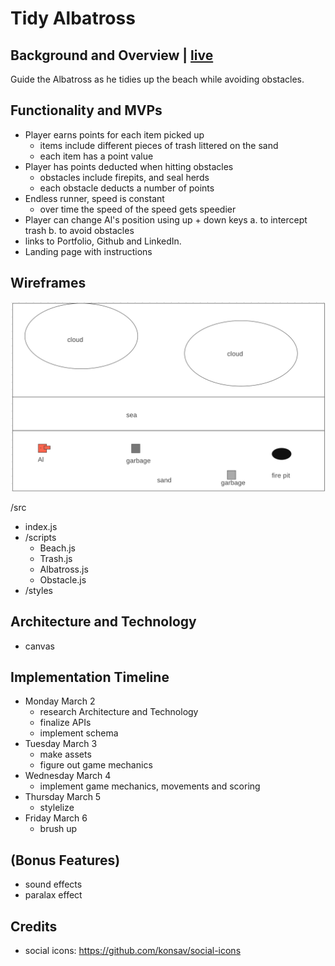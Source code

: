 # Tidy Albatross
## Background and Overview | [live](http://tidyalbatross.com)

Guide the Albatross as he tidies up the beach while avoiding obstacles.

## Functionality and MVPs 

 - Player earns points for each item picked up
      - items include different pieces of trash littered on the sand
      - each item has a point value 
 - Player has points deducted when hitting obstacles
      - obstacles include firepits, and seal herds
      - each obstacle deducts a number of points
 - Endless runner, speed is constant
      - over time the speed of the speed gets speedier
 - Player can change Al's position using up + down keys
      a. to intercept trash
      b. to avoid obstacles 
 - links to Portfolio, Github and LinkedIn.
 - Landing page with instructions


## Wireframes 
![game](/assets/images/game.png)
<!-- https://wireframe.cc/f7DAu5 -->

/src
 - index.js
 - /scripts
   - Beach.js
   - Trash.js
   - Albatross.js
   - Obstacle.js
 - /styles



## Architecture and Technology 
 - canvas

## Implementation Timeline 
 - Monday March 2
    - research Architecture and Technology
    - finalize APIs
    - implement schema
 - Tuesday March 3
    - make assets
    - figure out game mechanics
 - Wednesday March 4
    - implement game mechanics, movements and scoring
 - Thursday March 5
    - stylelize
 - Friday March 6
    - brush up

## (Bonus Features) 
 - sound effects
 - paralax effect

## Credits
 - social icons: https://github.com/konsav/social-icons
